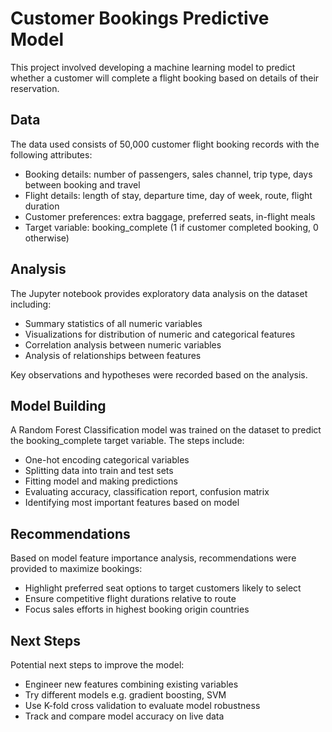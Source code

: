 # Customer Bookings Predictive Model

This project involved developing a machine learning model to predict whether a customer will complete a flight booking based on details of their reservation.

## Data

The data used consists of 50,000 customer flight booking records with the following attributes:

- Booking details: number of passengers, sales channel, trip type, days between booking and travel
- Flight details: length of stay, departure time, day of week, route, flight duration 
- Customer preferences: extra baggage, preferred seats, in-flight meals
- Target variable: booking_complete (1 if customer completed booking, 0 otherwise)

## Analysis

The Jupyter notebook provides exploratory data analysis on the dataset including:

- Summary statistics of all numeric variables
- Visualizations for distribution of numeric and categorical features  
- Correlation analysis between numeric variables
- Analysis of relationships between features 

Key observations and hypotheses were recorded based on the analysis.

## Model Building 

A Random Forest Classification model was trained on the dataset to predict the booking_complete target variable. The steps include:

- One-hot encoding categorical variables
- Splitting data into train and test sets
- Fitting model and making predictions
- Evaluating accuracy, classification report, confusion matrix
- Identifying most important features based on model

## Recommendations

Based on model feature importance analysis, recommendations were provided to maximize bookings:

- Highlight preferred seat options to target customers likely to select
- Ensure competitive flight durations relative to route
- Focus sales efforts in highest booking origin countries

## Next Steps

Potential next steps to improve the model:

- Engineer new features combining existing variables  
- Try different models e.g. gradient boosting, SVM
- Use K-fold cross validation to evaluate model robustness
- Track and compare model accuracy on live data

